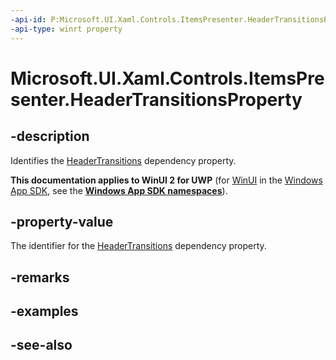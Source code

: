 ```yaml
---
-api-id: P:Microsoft.UI.Xaml.Controls.ItemsPresenter.HeaderTransitionsProperty
-api-type: winrt property
---
```


<!-- Property syntax
public Windows.UI.Xaml.DependencyProperty HeaderTransitionsProperty { get; }
-->

# Microsoft.UI.Xaml.Controls.ItemsPresenter.HeaderTransitionsProperty

## -description
Identifies the [HeaderTransitions](itemspresenter_headertransitions.md) dependency property.

**This documentation applies to WinUI 2 for UWP** (for [WinUI](/windows/apps/winui/winui3/) in the [Windows App SDK](/windows/apps/windows-app-sdk/), see the **[Windows App SDK namespaces](/windows/windows-app-sdk/api/winrt/)**).

## -property-value
The identifier for the [HeaderTransitions](itemspresenter_headertransitions.md) dependency property.

## -remarks

## -examples

## -see-also
